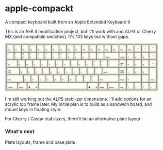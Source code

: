 # apple-compackt
A compact keyboard built from an Apple Extended Keyboard II

This is an AEK II modification project, but it'll work with and ALPS or Cherry MX
(and compatible switches).  It's 103 keys but without gaps.

![](keyboard-layout.png)

I'm still working out the ALPS stabilizer dimensions.  I'll add options for an acrylic top frame later. My
initial plan is to build as a sandwich board, and mount keys in floating style.

For Cherry / Costar stabilizers, there'll be an alternative plate layout.

### What's next

Plate layouts, frame and base plate.

